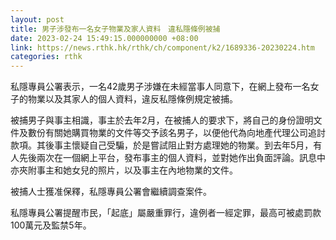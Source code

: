 ```yaml
---
layout: post
title: 男子涉發布一名女子物業及家人資料　違私隱條例被捕
date: 2023-02-24 15:49:15.000000000 +08:00
link: https://news.rthk.hk/rthk/ch/component/k2/1689336-20230224.htm
categories: rthk
---
```


私隱專員公署表示，一名42歲男子涉嫌在未經當事人同意下，在網上發布一名女子的物業以及其家人的個人資料，違反私隱條例規定被捕。

被捕男子與事主相識，事主於去年2月，在被捕人的要求下，將自己的身份證明文件及數份有關她購買物業的文件等交予該名男子，以便他代為向地產代理公司追討款項。其後事主懷疑自己受騙，於是嘗試阻止對方處理她的物業。到去年5月，有人先後兩次在一個網上平台，發布事主的個人資料，並對她作出負面評論。訊息中亦夾附事主和她女兒的照片，以及事主在內地物業的文件。 

被捕人士獲准保釋，私隱專員公署會繼續調查案件。
 
私隱專員公署提醒市民，「起底」屬嚴重罪行，違例者一經定罪，最高可被處罰款100萬元及監禁5年。
